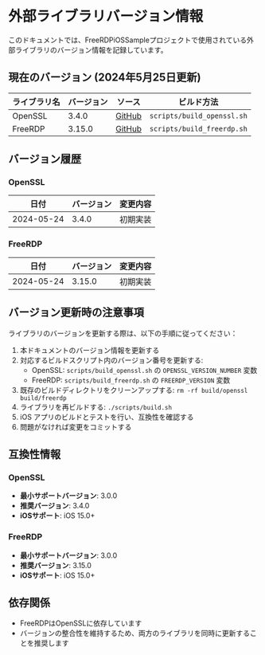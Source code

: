 # 外部ライブラリバージョン情報

このドキュメントでは、FreeRDPiOSSampleプロジェクトで使用されている外部ライブラリのバージョン情報を記録しています。

## 現在のバージョン (2024年5月25日更新)

| ライブラリ名 | バージョン | ソース | ビルド方法 |
|------------|----------|------|----------|
| OpenSSL    | 3.4.0    | [GitHub](https://github.com/openssl/openssl) | `scripts/build_openssl.sh` |
| FreeRDP    | 3.15.0   | [GitHub](https://github.com/FreeRDP/FreeRDP) | `scripts/build_freerdp.sh` |

## バージョン履歴

### OpenSSL

| 日付 | バージョン | 変更内容 |
|------|----------|----------|
| 2024-05-24 | 3.4.0 | 初期実装 |

### FreeRDP

| 日付 | バージョン | 変更内容 |
|------|----------|----------|
| 2024-05-24 | 3.15.0 | 初期実装 |

## バージョン更新時の注意事項

ライブラリのバージョンを更新する際は、以下の手順に従ってください：

1. 本ドキュメントのバージョン情報を更新する
2. 対応するビルドスクリプト内のバージョン番号を更新する:
   - OpenSSL: `scripts/build_openssl.sh` の `OPENSSL_VERSION_NUMBER` 変数
   - FreeRDP: `scripts/build_freerdp.sh` の `FREERDP_VERSION` 変数
3. 既存のビルドディレクトリをクリーンアップする: `rm -rf build/openssl build/freerdp`
4. ライブラリを再ビルドする: `./scripts/build.sh`
5. iOS アプリのビルドとテストを行い、互換性を確認する
6. 問題がなければ変更をコミットする

## 互換性情報

### OpenSSL

- **最小サポートバージョン**: 3.0.0
- **推奨バージョン**: 3.4.0
- **iOSサポート**: iOS 15.0+

### FreeRDP

- **最小サポートバージョン**: 3.0.0
- **推奨バージョン**: 3.15.0
- **iOSサポート**: iOS 15.0+

## 依存関係

- FreeRDPはOpenSSLに依存しています
- バージョンの整合性を維持するため、両方のライブラリを同時に更新することを推奨します 